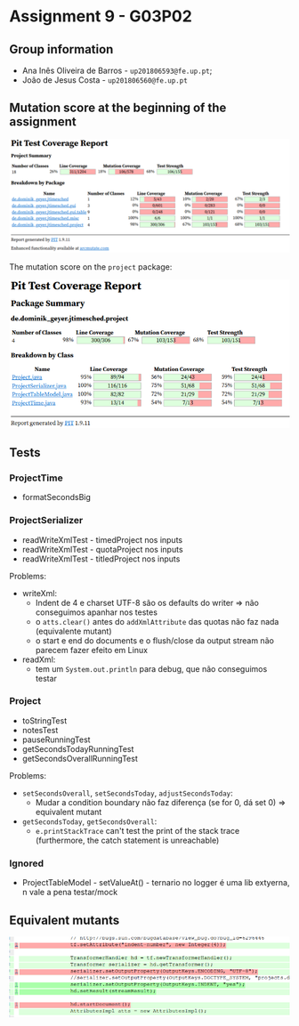 # Assignment 9 - G03P02

## Group information

- Ana Inês Oliveira de Barros - `up201806593@fe.up.pt`;
- João de Jesus Costa - `up201806560@fe.up.pt`

## Mutation score at the beginning of the assignment

![begin_mut_score](img/begin_mut_score.png)

The mutation score on the `project` package:

![begin_mut_score_proj](img/begin_mut_score_proj.png)

## Tests

### ProjectTime

- formatSecondsBig

### ProjectSerializer

- readWriteXmlTest - timedProject nos inputs
- readWriteXmlTest - quotaProject nos inputs
- readWriteXmlTest - titledProject nos inputs

Problems:

- writeXml:
  - Indent de 4 e charset UTF-8 são os defaults do writer => não conseguimos
    apanhar nos testes
  - o `atts.clear()` antes do `addXmlAttribute` das quotas não faz nada
    (equivalente mutant)
  - o start e end do documents e o flush/close da output stream não parecem
    fazer efeito em Linux
- readXml:
  - tem um `System.out.println` para debug, que não conseguimos testar

### Project

- toStringTest
- notesTest
- pauseRunningTest
- getSecondsTodayRunningTest
- getSecondsOverallRunningTest

Problems:

- `setSecondsOverall`, `setSecondsToday`, `adjustSecondsToday`:
  - Mudar a condition boundary não faz diferença (se for 0, dá set 0) =>
    equivalent mutant
- `getSecondsToday`, `getSecondsOverall`:
  - `e.printStackTrace` can't test the print of the stack trace (furthermore,
    the catch statement is unreachable)

### Ignored

- ProjectTableModel - setValueAt() - ternario no logger é uma lib extyerna, n
  vale a pena testar/mock

## Equivalent mutants

![serializer_equivalent_muts](img/serializer_equivalent_uts.png)
